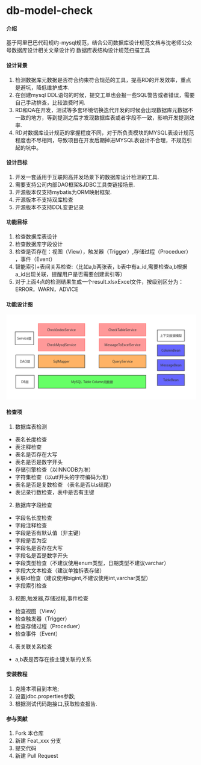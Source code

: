 # db-model-check

#### 介绍
基于阿里巴巴代码规约-mysql规范，结合公司数据库设计规范文档与沈老师公众号数据库设计相关文章设计的
数据库表结构设计规范扫描工具

#### 设计背景 

1. 检测数据库元数据是否符合约束符合规范的工具，提高RD的开发效率，重点是避坑，降低维护成本.
2. 在创建mysql DDL语句的时候，提交工单也会报一些SQL警告或者错误，需要自己手动排查，比较浪费时间.
3. RD和QA在开发，测试等多套环境切换迭代开发的时候会出现数据库元数据不一致的地方，等到提测之后才发现数据库表或者字段不一致，影响开发提测效率.
4. RD对数据库设计规范的掌握程度不同，对于所负责模块的MYSQL表设计规范程度也不尽相同，导致项目在开发后期掉进MYSQL表设计不合理，不规范引起的坑中。

#### 设计目标

1. 开发一套适用于互联网高并发场景下的数据库设计检测的工具.
2. 需要支持公司内部DAO框架&JDBC工具类链接场景.
3. 开源版本仅支持mybatis为ORM映射框架.
4. 开源版本不支持双库检查
5. 开源版本不支持DDL变更记录

#### 功能目标

1. 检查数据库表设计
2. 检查数据库字段设计
3. 检查是否存在：视图（View），触发器（Trigger）,存储过程（Proceduer） ，事件（Event）  
4. 智能索引+表间关系检查:（比如a,b两张表，b表中有a_id,需要检查a,b根据a_id出现关联，提醒用户是否需要创建索引等）
5. 对于上面4点的检测结果生成一个result.xlsxExcel文件，按级别区分为：ERROR，WARN，ADVICE

#### 功能设计图
![image](picture/架构图.png) 

#### 检查项

1.  数据库表检测

+ 表名长度检查
+ 表注释检查
+ 表名是否存在大写
+ 表名是否是数字开头
+ 存储引擎检查（以INNODB为准）
+ 字符集检查（以utf开头的字符编码为准）
+ 表名是否是复数检查 （表名是否以s结尾）
+ 表记录行数检查，表中是否有主键

2. 数据库字段检查

+ 字段名长度检查
+ 字段注释检查
+ 字段是否有默认值（非主键）
+ 字段是否为空
+ 字段名是否存在大写
+ 字段名是否是数字开头
+ 字段类型检查（不建议使用enum类型，日期类型不建议varchar）
+ 字段大文本检查（建议单独拆表存储）
+ 关联id检查（建议使用bigint,不建议使用int,varchar类型）
+ 字段索引检查

3.  视图,触发器,存储过程,事件检查

+ 检查视图（View）
+ 检查触发器（Trigger）
+ 检查存储过程（Proceduer） 
+ 检查事件（Event）

4. 表关联关系检查
+ a,b表是否存在按主键关联的关系

#### 安装教程

1.  克隆本项目到本地;
2.  设置jdbc.properties参数;
3.  根据测试代码跑接口,获取检查报告.

#### 参与贡献

1.  Fork 本仓库
2.  新建 Feat_xxx 分支
3.  提交代码
4.  新建 Pull Request

